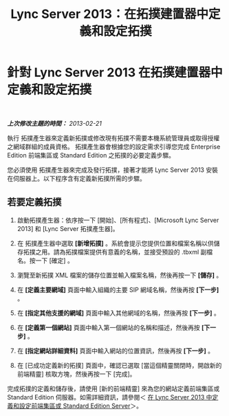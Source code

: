 ﻿---
title: Lync Server 2013：在拓撲建置器中定義和設定拓撲
TOCTitle: 在拓撲建置器中定義和設定拓撲
ms:assetid: 99231ff5-1c21-432b-ad65-8675fcd484f9
ms:mtpsurl: https://technet.microsoft.com/zh-tw/library/Gg398788(v=OCS.15)
ms:contentKeyID: 49291754
ms.date: 08/10/2015
mtps_version: v=OCS.15
ms.translationtype: HT
---

# 針對 Lync Server 2013 在拓撲建置器中定義和設定拓撲

 

_**上次修改主題的時間：** 2013-02-21_

執行 拓撲產生器來定義新拓撲或修改現有拓撲不需要本機系統管理員或取得授權之網域群組的成員資格。 拓撲產生器會根據您的設定需求引導您完成 Enterprise Edition 前端集區或 Standard Edition 之拓撲的必要定義步驟。

您必須使用 拓撲產生器來完成及發行拓撲，接著才能將 Lync Server 2013 安裝在伺服器上。以下程序含有定義新拓撲所需的步驟。

## 若要定義拓撲

1.  啟動拓撲產生器：依序按一下 \[開始\]、\[所有程式\]、\[Microsoft Lync Server 2013\] 和 \[Lync Server 拓撲產生器\]。

2.  在 拓撲產生器中選取 **\[新增拓撲\]** 。系統會提示您提供位置和檔案名稱以供儲存拓撲之用。請為拓撲檔案提供有意義的名稱，並接受預設的 .tbxml 副檔名。按一下 \[確定\] 。

3.  瀏覽至新拓撲 XML 檔案的儲存位置並輸入檔案名稱，然後再按一下 **\[儲存\]** 。

4.  在 **\[定義主要網域\]** 頁面中輸入組織的主要 SIP 網域名稱，然後再按 **\[下一步\]** 。

5.  在 **\[指定其他支援的網域\]** 頁面中輸入其他網域的名稱，然後再按 **\[下一步\]** 。

6.  在 **\[定義第一個網站\]** 頁面中輸入第一個網站的名稱和描述，然後再按 **\[下一步\]** 。

7.  在 **\[指定網站詳細資料\]** 頁面中輸入網站的位置資訊，然後再按 **\[下一步\]** 。

8.  在 \[已成功定義新的拓撲\] 頁面中，確認已選取 \[當這個精靈關閉時，開啟新的前端精靈\] 核取方塊，然後再按一下 \[完成\]。

完成拓撲的定義和儲存後，請使用 \[新的前端精靈\] 來為您的網站定義前端集區或 Standard Edition 伺服器。如需詳細資訊，請參閱＜ [在 Lync Server 2013 中定義和設定前端集區或 Standard Edition Server](lync-server-2013-define-and-configure-a-front-end-pool-or-standard-edition-server.md)＞。

